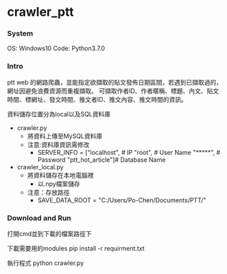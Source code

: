# crawler_ptt

### System

OS: Windows10
Code: Python3.7.0

### Intro

ptt web 的網路爬蟲，並能指定欲擷取的貼文發佈日期區間，若遇到已擷取過的，網址因避免浪費資源而重複擷取。
可擷取作者ID、作者暱稱、標題、內文、貼文時間、標網址、發文時間、推文者ID、推文內容、推文時間的資訊。

資料儲存位置分為local以及SQL資料庫
- crawler.py
  - 將資料上傳至MySQL資料庫
  - 注意:資料庫資訊需修改
    - SERVER_INFO = ["localhost",			 # IP
				             "root",				   # User Name
				             "*****",			     # Password
				             "ptt_hot_article"]# Database Name
- crawler_local.py
  - 將資料儲存在本地電腦裡
    - 以.npy檔案儲存
  - 注意：存放路徑
    - SAVE_DATA_ROOT = "C:/Users/Po-Chen/Documents/PTT/"
    
### Download and Run

打開cmd並到下載的檔案路徑下

下載需要用的modules
pip install -r requirment.txt

執行程式
python crawler.py

